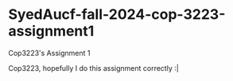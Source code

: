 # SyedAucf-fall-2024-cop-3223-assignment1
Cop3223's Assignment 1


Cop3223, hopefully I do this assignment correctly :| 
